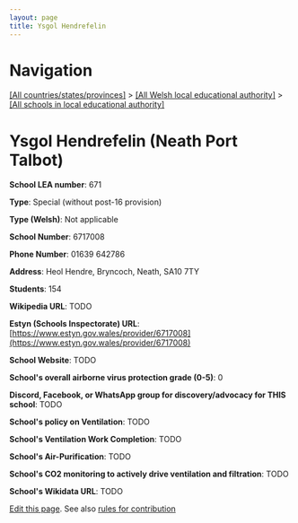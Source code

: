 ```yaml
---
layout: page
title: Ysgol Hendrefelin
---
```

# Navigation

[[All countries/states/provinces]](../../..) > [[All Welsh local educational authority]](../..) > [[All schools in local educational authority]](..)

# Ysgol Hendrefelin (Neath Port Talbot)

**School LEA number**: 671

**Type**: Special (without post-16 provision)

**Type (Welsh)**: Not applicable

**School Number**: 6717008

**Phone Number**: 01639 642786

**Address**: Heol Hendre, Bryncoch, Neath, SA10 7TY

**Students**: 154

**Wikipedia URL**: TODO

**Estyn (Schools Inspectorate) URL**: [https://www.estyn.gov.wales/provider/6717008](https://www.estyn.gov.wales/provider/6717008)

**School Website**: TODO

**School's overall airborne virus protection grade (0-5)**: 0

**Discord, Facebook, or WhatsApp group for discovery/advocacy for THIS school**: TODO

**School's policy on Ventilation**: TODO

**School's Ventilation Work Completion**: TODO

**School's Air-Purification**: TODO

**School's CO2 monitoring to actively drive ventilation and filtration**: TODO

**School's Wikidata URL**: TODO




[Edit this page](https://github.com/ventilate-schools/Wales/edit/prif/./Neath_Port_Talbot/Ysgol_Hendrefelin.md). See also [rules for contribution](../../../contribution-rules/)